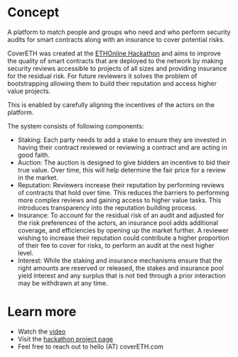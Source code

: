 # Concept
A platform to match people and groups who need and who perform security audits for smart contracts along with an insurance to cover potential risks.

CoverETH was created at the [ETHOnline Hackathon](https://ethonline.org) and aims to improve the quality of smart contracts that are deployed to the network by making security reviews accessible to projects of all sizes and providing insurance for the residual risk. 
For future reviewers it solves the problem of bootstrapping allowing them to build their reputation and access higher value projects. 

This is enabled by carefully aligning the incentives of the actors on the platform. 

The system consists of following components:
- Staking: Each party needs to add a stake to ensure they are invested in having their contract reviewed or reviewing a contract and are acting in good faith.
- Auction: The auction is designed to give bidders an incentive to bid their true value. Over time, this will help determine the fair price for a review in the market.
- Reputation: Reviewers increase their reputation by performing reviews of contracts that hold over time. This reduces the barriers to performing more complex reviews and gaining access to higher value tasks. This introduces transparency into the reputation building process.
- Insurance: To account for the residual risk of an audit and adjusted for the risk preferences of the actors, an insurance pool adds additional coverage, and efficiencies by opening up the market further. A reviewer wishing to increase their reputation could contribute a higher proportion of their fee to cover for risks, to perform an audit at the next higher level.
- Interest:  While the staking and insurance mechanisms ensure that the right amounts are reserved or released, the stakes and insurance pool yield interest and any surplus that is not tied through a prior interaction may be withdrawn at any time. 

# Learn more
- Watch the [video](https://www.youtube.com/watch?v=YLxVx1kSe4M)
- Visit the [hackathon project page](https://hack.ethglobal.co/showcase/covereth-recUTQJKsoK9G34JS) 
- Feel free to reach out to hello (AT) coverETH.com


